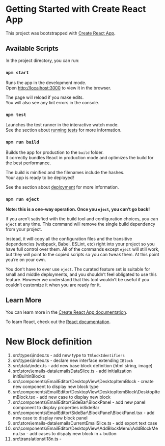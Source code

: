 # Getting Started with Create React App

This project was bootstrapped with [Create React App](https://github.com/facebook/create-react-app).

## Available Scripts

In the project directory, you can run:

### `npm start`

Runs the app in the development mode.\
Open [http://localhost:3000](http://localhost:3000) to view it in the browser.

The page will reload if you make edits.\
You will also see any lint errors in the console.

### `npm test`

Launches the test runner in the interactive watch mode.\
See the section about [running tests](https://facebook.github.io/create-react-app/docs/running-tests) for more information.

### `npm run build`

Builds the app for production to the `build` folder.\
It correctly bundles React in production mode and optimizes the build for the best performance.

The build is minified and the filenames include the hashes.\
Your app is ready to be deployed!

See the section about [deployment](https://facebook.github.io/create-react-app/docs/deployment) for more information.

### `npm run eject`

**Note: this is a one-way operation. Once you `eject`, you can’t go back!**

If you aren’t satisfied with the build tool and configuration choices, you can `eject` at any time. This command will remove the single build dependency from your project.

Instead, it will copy all the configuration files and the transitive dependencies (webpack, Babel, ESLint, etc) right into your project so you have full control over them. All of the commands except `eject` will still work, but they will point to the copied scripts so you can tweak them. At this point you’re on your own.

You don’t have to ever use `eject`. The curated feature set is suitable for small and middle deployments, and you shouldn’t feel obligated to use this feature. However we understand that this tool wouldn’t be useful if you couldn’t customize it when you are ready for it.

## Learn More

You can learn more in the [Create React App documentation](https://facebook.github.io/create-react-app/docs/getting-started).

To learn React, check out the [React documentation](https://reactjs.org/).


# New Block definition
1. src\types\index.ts - add new type to `TBlockIdentifiers`
2. src\types\index.ts - declare new interface  extending `IBlock`
3. src\data\index.ts - add new base block definition (html string, image) 
4. src\store\emails-data\emailsDataSlice.ts - add initialization initBuiltinBlocks
5. src\components\EmailEditor\DesktopView\DesktopItemBlock - create new component to display new block type
6. src\components\EmailEditor\DesktopView\DesktopItemBlock\DesktopItemBlock.tsx - add new case to display new block
7. src\components\EmailEditor\SideBar\BlockPanel - add new panel component to display properties inSideBar
8. src\components\EmailEditor\SideBar\BlockPanel\BlockPanel.tsx - add new case to display new block panel
9. src\store\emails-data\emailsCurrentEmailSlice.ts - add export text case
10. src\components\EmailEditor\DesktopView\AddBlockMenu\AddBlockMenu.tsx - add cases to dispaly new block in + button
11. src\translations\i18n.ts - 